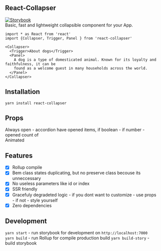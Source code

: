 ## React-Collapser

[![Storybook](https://cdn.jsdelivr.net/gh/storybookjs/brand@master/badge/badge-storybook.svg)](https://toastyboost.github.io/react-collapser)  
Basic, fast and lightweight collapsible component for your App.

```
import * as React from 'react'
import {Collapser, Trigger, Panel } from 'react-collapser'

<Collapser>
  <Trigger>About dogs</Trigger>
  <Panel>
    A dog is a type of domesticated animal. Known for its loyalty and faithfulness, it can be
    found as a welcome guest in many households across the world.
  </Panel>
</Collapser>
```

## Installation

`yarn install react-collapser`

## Props

Always open - accordion have opened items, if boolean - if number - opened count of  
Animated

## Features

- [x] Rollup compile
- [x] Bem class states duplicating, but no preserve class becouse its unneccessary
- [x] No useless parameters like id or index
- [x] SSR friendly
- [x] Gracefuly degradeted logic - if you dont want to customize - use props - if not - style yourself
- [x] Zero dependencies

## Development

`yarn start` - run storybook for development on `http://localhost:7000`  
`yarn build` - run Rollup for compile production build
`yarn build-story` - build storybook
